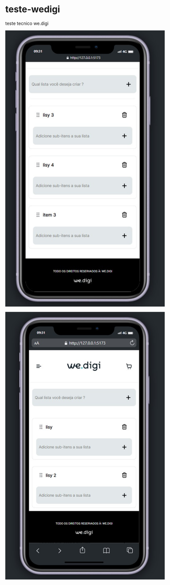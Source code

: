 # teste-wedigi
teste tecnico we.digi

![alt text](https://github.com/albertohf/teste-wedigi/blob/master/public/Screenshot_2.jpg?raw=true)


![alt text](https://github.com/albertohf/teste-wedigi/blob/master/public/Screenshot_3.jpg?raw=true)


